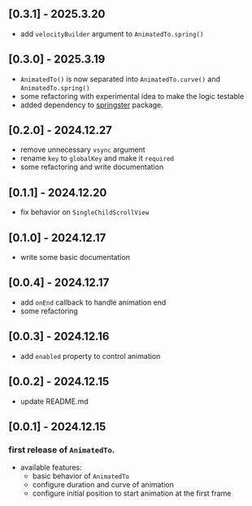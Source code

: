 ## [0.3.1] - 2025.3.20
- add `velocityBuilder` argument to `AnimatedTo.spring()`

## [0.3.0] - 2025.3.19
- `AnimatedTo()` is now separated into `AnimatedTo.curve()` and `AnimatedTo.spring()`
- some refactoring with experimental idea to make the logic testable
- added dependency to [springster](https://pub.dev/packages/springster) package.

## [0.2.0] - 2024.12.27
- remove unnecessary `vsync` argument
- rename `key` to `globalKey` and make it `required`
- some refactoring and write documentation

## [0.1.1] - 2024.12.20
- fix behavior on `SingleChildScrollView`

## [0.1.0] - 2024.12.17
- write some basic documentation

## [0.0.4] - 2024.12.17
- add `onEnd` callback to handle animation end
- some refactoring

## [0.0.3] - 2024.12.16
- add `enabled` property to control animation

## [0.0.2] - 2024.12.15
- update README.md

## [0.0.1] - 2024.12.15

### first release of `AnimatedTo`. 
- available features:
  - basic behavior of `AnimatedTo`
  - configure duration and curve of animation
  - configure initial position to start animation at the first frame

